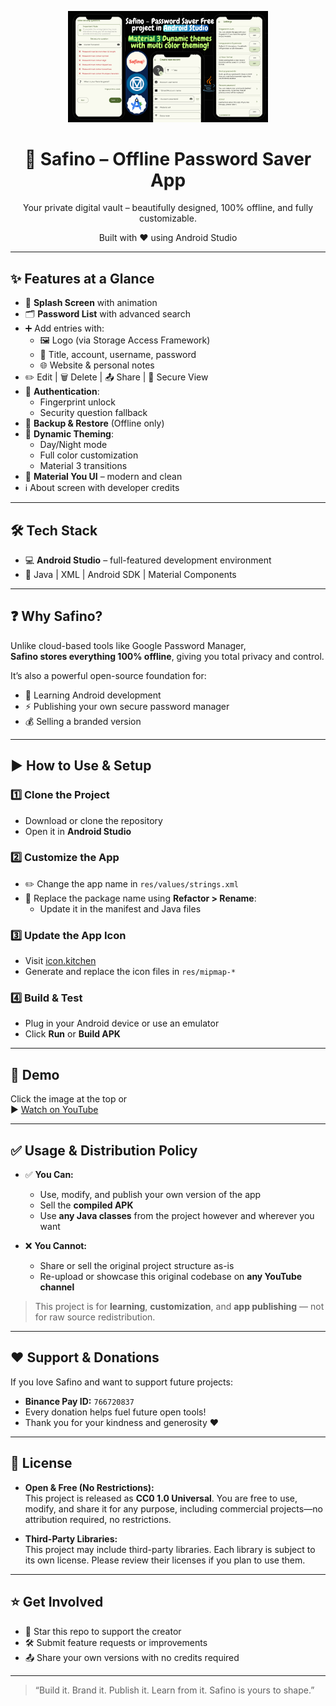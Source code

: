 <p align="center">
  <a href="https://youtu.be/dB9tdkf1o7s" target="_blank">
    <img src="thumbnail.png" alt="Safino Demo" width="320"/>
  </a>
</p>

<h1 align="center">🔐 Safino – Offline Password Saver App</h1>

<p align="center">  
  Your private digital vault – beautifully designed, 100% offline, and fully customizable.  
</p>

<p align="center">
  Built with ❤️ using Android Studio  
</p>

---

## ✨ Features at a Glance

- 🚀 **Splash Screen** with animation  
- 🗂️ **Password List** with advanced search  
- ➕ Add entries with:
  - 🖼️ Logo (via Storage Access Framework)
  - 📝 Title, account, username, password  
  - 🌐 Website & personal notes  
- ✏️ Edit | 🗑️ Delete | 📤 Share | 🔐 Secure View  
- 🔐 **Authentication**:
  - Fingerprint unlock  
  - Security question fallback  
- 💾 **Backup & Restore** (Offline only)  
- 🎨 **Dynamic Theming**:
  - Day/Night mode  
  - Full color customization  
  - Material 3 transitions  
- 🧼 **Material You UI** – modern and clean  
- ℹ️ About screen with developer credits

---

## 🛠️ Tech Stack

- 💻 **Android Studio** – full-featured development environment  
- 📱 Java | XML | Android SDK | Material Components  

---

## ❓ Why Safino?

Unlike cloud-based tools like Google Password Manager,  
**Safino stores everything 100% offline**, giving you total privacy and control.  

It’s also a powerful open-source foundation for:
- 🔧 Learning Android development  
- ⚡ Publishing your own secure password manager  
- 💰 Selling a branded version  

---

## ▶️ How to Use & Setup

### 1️⃣ Clone the Project  
- Download or clone the repository  
- Open it in **Android Studio**

### 2️⃣ Customize the App  
- ✏️ Change the app name in `res/values/strings.xml`  
- 🔁 Replace the package name using **Refactor > Rename**:
  - Update it in the manifest and Java files

### 3️⃣ Update the App Icon  
- Visit [icon.kitchen](https://icon.kitchen)  
- Generate and replace the icon files in `res/mipmap-*`

### 4️⃣ Build & Test  
- Plug in your Android device or use an emulator  
- Click **Run** or **Build APK**

---

## 🔗 Demo

Click the image at the top or  
▶️ [Watch on YouTube](https://youtu.be/dB9tdkf1o7s)

---

## ✅ Usage & Distribution Policy

- ✅ **You Can:**
  - Use, modify, and publish your own version of the app  
  - Sell the **compiled APK**  
  - Use **any Java classes** from the project however and wherever you want

- ❌ **You Cannot:**
  - Share or sell the original project structure as-is  
  - Re-upload or showcase this original codebase on **any YouTube channel**  

> This project is for **learning**, **customization**, and **app publishing** — not for raw source redistribution.

---

## ♥️ Support & Donations

If you love Safino and want to support future projects:

- **Binance Pay ID:** `766720837`  
- Every donation helps fuel future open tools!  
- Thank you for your kindness and generosity ❤️

---

## 📄 License

- **Open & Free (No Restrictions):**  
  This project is released as **CC0 1.0 Universal**. You are free to use, modify, and share it for any purpose, including commercial projects—no attribution required, no restrictions.

- **Third-Party Libraries:**  
  This project may include third-party libraries. Each library is subject to its own license. Please review their licenses if you plan to use them.

---

## ⭐ Get Involved

- 🌟 Star this repo to support the creator  
- 🛠️ Submit feature requests or improvements  
- 📤 Share your own versions with no credits required

---

> “Build it. Brand it. Publish it. Learn from it. Safino is yours to shape.”
